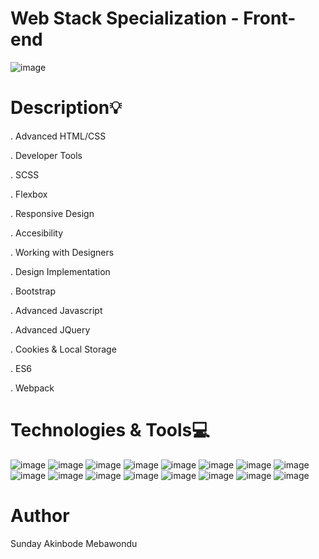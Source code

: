 # Web Stack Specialization - Front-end
![image](https://github.com/hephzibahij/alx-frontend-for-fun/assets/128981877/5feb4e02-b6cc-4b5a-b137-e2ec8684880c)

# Description:bulb:
. Advanced HTML/CSS

. Developer Tools

. SCSS

. Flexbox

. Responsive Design

. Accesibility

. Working with Designers

. Design Implementation

. Bootstrap

. Advanced Javascript

. Advanced JQuery

. Cookies & Local Storage

. ES6

. Webpack

# Technologies & Tools:computer:
![image](https://github.com/hephzibahij/alx-frontend-for-fun/assets/128981877/73e3eb20-a0bf-4474-b97a-5b34e66c7fd0)
![image](https://github.com/hephzibahij/alx-frontend-for-fun/assets/128981877/2cfbf980-fd66-404d-aa3c-1a302c276d16)
![image](https://github.com/hephzibahij/alx-frontend-for-fun/assets/128981877/7bdfcc88-7899-4869-9c7e-12b3731122ae)
![image](https://github.com/hephzibahij/alx-frontend-for-fun/assets/128981877/25558454-0ba3-4700-97e5-4642719a07f9)
![image](https://github.com/hephzibahij/alx-frontend-for-fun/assets/128981877/2be716a8-57f0-4456-b52e-06499618dc54)
![image](https://github.com/hephzibahij/alx-frontend-for-fun/assets/128981877/968a1b7f-bce7-480e-84f2-c2072c7b88af)
![image](https://github.com/hephzibahij/alx-frontend-for-fun/assets/128981877/3659a321-7575-4874-b28a-4e74b8e08d05)
![image](https://github.com/hephzibahij/alx-frontend-for-fun/assets/128981877/970d0d8a-b4dc-4634-8ea1-b269ff89560a)
![image](https://github.com/hephzibahij/alx-frontend-for-fun/assets/128981877/9b8ce840-7b38-4cb7-b95f-37bd041acaf1)
![image](https://github.com/hephzibahij/alx-frontend-for-fun/assets/128981877/b71e7078-e4d8-495c-8253-6ebe799ec0e2)
![image](https://github.com/hephzibahij/alx-frontend-for-fun/assets/128981877/f8d6f3a8-dca2-4e87-ab6f-6e21c12cab6b)
![image](https://github.com/hephzibahij/alx-frontend-for-fun/assets/128981877/6df2322f-4807-4732-bf71-075623767df8)
![image](https://github.com/hephzibahij/alx-frontend-for-fun/assets/128981877/73173d90-2139-4511-8395-3b9f85c210ea)
![image](https://github.com/hephzibahij/alx-frontend-for-fun/assets/128981877/c85a3a37-1a24-4eec-b875-5f5fcbb0857a)
![image](https://github.com/hephzibahij/alx-frontend-for-fun/assets/128981877/dfb503d4-6331-4563-ac20-6e023fcc1e93)
![image](https://github.com/hephzibahij/alx-frontend-for-fun/assets/128981877/927711b5-375e-4a78-bcef-63b4ea30a59d)

# Author
Sunday Akinbode Mebawondu
